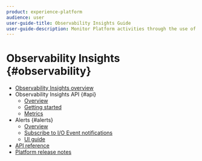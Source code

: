 ```yaml
---
product: experience-platform
audience: user
user-guide-title: Observability Insights Guide
user-guide-description: Monitor Platform activities through the use of statistical metrics and event notifications.
---
```


# Observability Insights {#observability}

* [Observability Insights overview](./home.md)
* Observability Insights API {#api}
  * [Overview](./api/overview.md)
  * [Getting started](./api/getting-started.md)
  * [Metrics](./api/metrics.md)
* Alerts {#alerts}
  * [Overview](./alerts/overview.md)
  * [Subscribe to I/O Event notifications](./alerts/subscribe.md)
  * [UI guide](./alerts/ui-guide.md)
* [API reference](https://www.adobe.io/apis/experienceplatform/home/api-reference.html#!acpdr/swagger-specs/observability-insights.yaml)
* [Platform release notes](https://www.adobe.com/go/platform-release-notes-en)